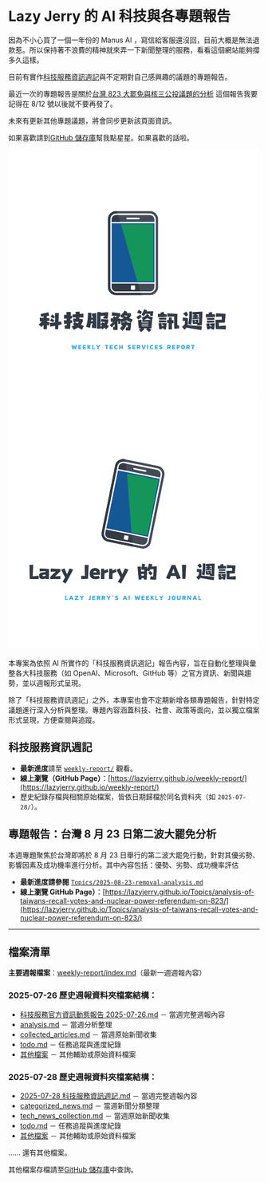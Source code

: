 # Lazy Jerry 的 AI 科技與各專題報告

因為不小心買了一個一年份的 Manus AI ，寫信給客服還沒回，目前大概是無法退款惹。所以保持著不浪費的精神就來弄一下新聞整理的服務，看看這個網站能夠撐多久這樣。

目前有實作[科技服務資訊週記](https://lazyjerry.github.io/weekly-report/)與不定期對自己感興趣的議題的專題報告。

最近一次的專題報告是關於[台灣 823 大罷免與核三公投議題的分析](https://lazyjerry.github.io/Topics/analysis-of-taiwans-recall-votes-and-nuclear-power-referendum-on-823/) 這個報告我要記得在 8/12 號以後就不要再發了。

未來有更新其他專題議題，將會同步更新該頁面資訊。

如果喜歡請到[GitHub 儲存庫](https://github.com/lazyjerry/lazyjerry.github.io/)幫我點星星。如果喜歡的話啦。

![專案代表圖（og image）](assets/og-image.png)
![專案代表圖2（og image）](assets/og-image2.png)

本專案為依照 AI 所實作的「科技服務資訊週記」報告內容，旨在自動化整理與彙整各大科技服務（如 OpenAI、Microsoft、GitHub 等）之官方資訊、新聞與趨勢，並以週報形式呈現。

除了「科技服務資訊週記」之外，本專案也會不定期新增各類專題報告，針對特定議題進行深入分析與整理。專題內容涵蓋科技、社會、政策等面向，並以獨立檔案形式呈現，方便查閱與追蹤。

## 科技服務資訊週記

- **最新進度**請至 [`weekly-report/`](./weekly-report/) 觀看。
- **線上瀏覽（GitHub Page）**：[https://lazyjerry.github.io/weekly-report/](https://lazyjerry.github.io/weekly-report/)
- 歷史紀錄存檔與相關原始檔案，皆依日期歸檔於同名資料夾（如 `2025-07-28/`）。

## 專題報告：台灣 8 月 23 日第二波大罷免分析

本週專題聚焦於台灣即將於 8 月 23 日舉行的第二波大罷免行動，針對其優劣勢、影響因素及成功機率進行分析。其中內容包括：優勢、劣勢、成功機率評估

- **最新進度請參閱** [`Topics/2025-08-23-removal-analysis.md`](./Topics/analysis-of-taiwans-recall-votes-and-nuclear-power-referendum-on-823/)
- **線上瀏覽 GitHub Page）**：[https://lazyjerry.github.io/Topics/analysis-of-taiwans-recall-votes-and-nuclear-power-referendum-on-823/](https://lazyjerry.github.io/Topics/analysis-of-taiwans-recall-votes-and-nuclear-power-referendum-on-823/)

---

## 檔案清單

**主要週報檔案**：[weekly-report/index.md](/weekly-report/index.md)（最新一週週報內容）

### 2025-07-26 歷史週報資料夾檔案結構：

- [科技服務官方資訊動態報告 2025-07-26.md](/Tech/2025-07-26/%E7%A7%91%E6%8A%80%E6%9C%8D%E5%8B%99%E5%AE%98%E6%96%B9%E8%B3%87%E8%A8%8A%E5%8B%95%E6%85%8B%E5%A0%B1%E5%91%8A%202025-07-26.md) － 當週完整週報內容
- [analysis.md](/Tech/2025-07-26/analysis.md) － 當週分析整理
- [collected_articles.md](/Tech/2025-07-26/collected_articles.md) － 當週原始新聞收集
- [todo.md](/Tech/2025-07-26/todo.md) － 任務追蹤與進度紀錄
- [其他檔案](https://github.com/lazyjerry/lazyjerry.github.io/tree/master/Tech/2025-07-26) － 其他輔助或原始資料檔案

### 2025-07-28 歷史週報資料夾檔案結構：

- [2025-07-28 科技服務資訊週記.md](/Tech/2025-07-28/2025-07-28%20%E7%A7%91%E6%8A%80%E6%9C%8D%E5%8B%99%E8%B3%87%E8%A8%8A%E9%80%B1%E8%A8%98.md) － 當週完整週報內容
- [categorized_news.md](/Tech/2025-07-28/categorized_news.md) － 當週新聞分類整理
- [tech_news_collection.md](/Tech/2025-07-28/tech_news_collection.md) － 當週原始新聞收集
- [todo.md](/Tech/2025-07-28/todo.md) － 任務追蹤與進度紀錄
- [其他檔案](https://github.com/lazyjerry/lazyjerry.github.io/tree/master/Tech/2025-07-28) － 其他輔助或原始資料檔案

...... 還有其他檔案。

其他檔案存檔請至[GitHub 儲存庫](https://github.com/lazyjerry/lazyjerry.github.io/)中查詢。
